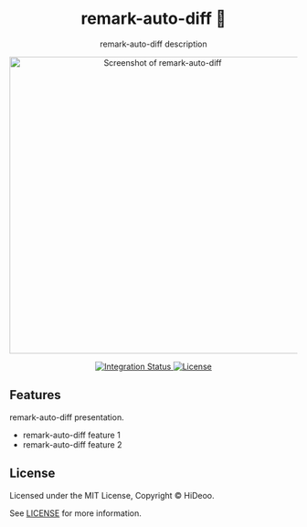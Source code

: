 <div align="center">
  <h1>remark-auto-diff 🚧</h1>
  <p>remark-auto-diff description</p>
  <p>
    <a href="https://dummyimage.com/520x350/121212/cdc8be.png&text=screenshot" title="Screenshot of remark-auto-diff">
      <img alt="Screenshot of remark-auto-diff" src="https://dummyimage.com/520x350/121212/cdc8be.png&text=screenshot" width="520" />
    </a>
  </p>
</div>

<div align="center">
  <a href="https://github.com/HiDeoo/remark-auto-diff/actions/workflows/integration.yml">
    <img alt="Integration Status" src="https://github.com/HiDeoo/remark-auto-diff/actions/workflows/integration.yml/badge.svg" />
  </a>
  <a href="https://github.com/HiDeoo/remark-auto-diff/blob/main/LICENSE">
    <img alt="License" src="https://badgen.net/github/license/HiDeoo/remark-auto-diff" />
  </a>
  <br />
</div>

## Features

remark-auto-diff presentation.

- remark-auto-diff feature 1
- remark-auto-diff feature 2

## License

Licensed under the MIT License, Copyright © HiDeoo.

See [LICENSE](https://github.com/HiDeoo/remark-auto-diff/blob/main/LICENSE) for more information.
